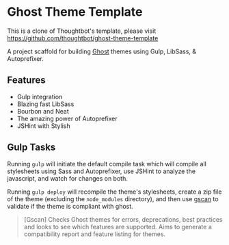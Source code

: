 # Ghost Theme Template

This is a clone of Thoughtbot's template, please visit https://github.com/thoughtbot/ghost-theme-template

A project scaffold for building [Ghost](http://github.com/tryghost/ghost/)
themes using Gulp, LibSass, & Autoprefixer.

## Features

- Gulp integration
- Blazing fast LibSass
- Bourbon and Neat
- The amazing power of Autoprefixer
- JSHint with Stylish

## Gulp Tasks

Running `gulp` will initiate the default compile task which will compile all
stylesheets using Sass and Autoprefixer, use JSHint to analyze the javascript,
and watch for changes on both.

Running `gulp deploy` will recompile the theme's stylesheets, create a zip file
of the theme (excluding the `node_modules` directory), and then use
[gscan](https://github.com/TryGhost/gscan) to validate if the theme is compliant
with ghost.

> [Gscan] Checks Ghost themes for errors, deprecations, best practices and looks
> to see which features are supported. Aims to generate a compatibility report
> and feature listing for themes.
